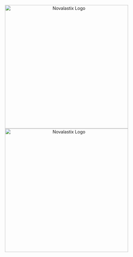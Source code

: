 <p align="center"><a href="https://novalastix.com" target="_blank">
    <img src="https://novalastix.com/images/novalogo_light_t.png#gh-dark-mode-only" width="400" alt="Novalastix Logo">
    <img src="https://novalastix.com/images/novalogo_dark_t.png#gh-light-mode-only" width="400" alt="Novalastix Logo">
</a></p>